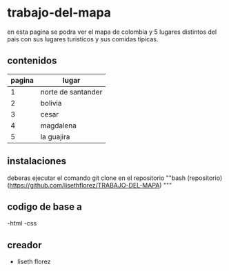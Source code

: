 #  trabajo-del-mapa
en esta pagina se podra ver el mapa de colombia y 5 lugares distintos del pais con sus lugares turisticos y sus comidas tipicas.
##  contenidos 
|pagina|lugar|
|--|--|
|1|norte de santander |
|2|bolivia |
|3| cesar |
|4| magdalena |
|5| la guajira |
##  instalaciones
deberas ejecutar el comando git clone en el repositorio
""bash
(repositorio)(https://github.com/lisethflorez/TRABAJO-DEL-MAPA)
"""
## codigo de base a 
-html
-css
## creador
- liseth florez
  


